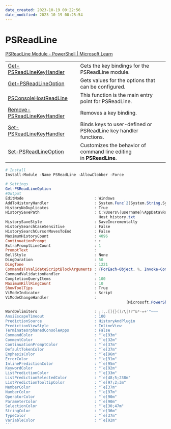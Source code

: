 ```yaml
---
date_created: 2023-10-19 00:22:56
date_modified: 2023-10-19 00:25:54
---
```

# PSReadLine

[PSReadLine Module - PowerShell | Microsoft Learn](https://learn.microsoft.com/en-us/powershell/module/psreadline/?view=powershell-7.3)

|   |   |
|---|---|
|[Get-PSReadLineKeyHandler](https://learn.microsoft.com/en-us/powershell/module/psreadline/get-psreadlinekeyhandler?view=powershell-7.3)|Gets the key bindings for the PSReadLine module.|
|[Get-PSReadLineOption](https://learn.microsoft.com/en-us/powershell/module/psreadline/get-psreadlineoption?view=powershell-7.3)|Gets values for the options that can be configured.|
|[PSConsoleHostReadLine](https://learn.microsoft.com/en-us/powershell/module/psreadline/psconsolehostreadline?view=powershell-7.3)|This function is the main entry point for PSReadLine.|
|[Remove-PSReadLineKeyHandler](https://learn.microsoft.com/en-us/powershell/module/psreadline/remove-psreadlinekeyhandler?view=powershell-7.3)|Removes a key binding.|
|[Set-PSReadLineKeyHandler](https://learn.microsoft.com/en-us/powershell/module/psreadline/set-psreadlinekeyhandler?view=powershell-7.3)|Binds keys to user-defined or PSReadLine key handler functions.|
|[Set-PSReadLineOption](https://learn.microsoft.com/en-us/powershell/module/psreadline/set-psreadlineoption?view=powershell-7.3)|Customizes the behavior of command line editing in **PSReadLine**.|

````powershell
# Install
Install-Module -Name PSReadLine -AllowClobber -Force	

# Settings
Get-PSReadLineOption
#Output
EditMode                               : Windows
AddToHistoryHandler                    : System.Func`2[System.String,System.Object]
HistoryNoDuplicates                    : True
HistorySavePath                        : C:\Users\{username}\AppData\Roaming\Microsoft\Windows\PowerShell\PSReadLine\Console
                                         Host_history.txt
HistorySaveStyle                       : SaveIncrementally
HistorySearchCaseSensitive             : False
HistorySearchCursorMovesToEnd          : False
MaximumHistoryCount                    : 4096
ContinuationPrompt                     : ∙
ExtraPromptLineCount                   : 1
PromptText                             :
BellStyle                              : None
DingDuration                           : 50
DingTone                               : 1221
CommandsToValidateScriptBlockArguments : {ForEach-Object, %, Invoke-Command, icm…}
CommandValidationHandler               :
CompletionQueryItems                   : 100
MaximumKillRingCount                   : 10
ShowToolTips                           : True
ViModeIndicator                        : Script
ViModeChangeHandler                    :
                                                     [Microsoft.PowerShell.PSConsoleReadLine]::InvokePrompt()

WordDelimiters                         : ;:,.[]{}()/\|!?^&*-=+'"–—―
AnsiEscapeTimeout                      : 100
PredictionSource                       : HistoryAndPlugin
PredictionViewStyle                    : InlineView
TerminateOrphanedConsoleApps           : False
CommandColor                           : "`e[93m"
CommentColor                           : "`e[32m"
ContinuationPromptColor                : "`e[37m"
DefaultTokenColor                      : "`e[37m"
EmphasisColor                          : "`e[96m"
ErrorColor                             : "`e[91m"
InlinePredictionColor                  : "`e[95m"
KeywordColor                           : "`e[92m"
ListPredictionColor                    : "`e[33m"
ListPredictionSelectedColor            : "`e[48;5;238m"
ListPredictionTooltipColor             : "`e[97;2;3m"
MemberColor                            : "`e[37m"
NumberColor                            : "`e[97m"
OperatorColor                          : "`e[90m"
ParameterColor                         : "`e[90m"
SelectionColor                         : "`e[30;47m"
StringColor                            : "`e[36m"
TypeColor                              : "`e[37m"
VariableColor                          : "`e[92m"
```

